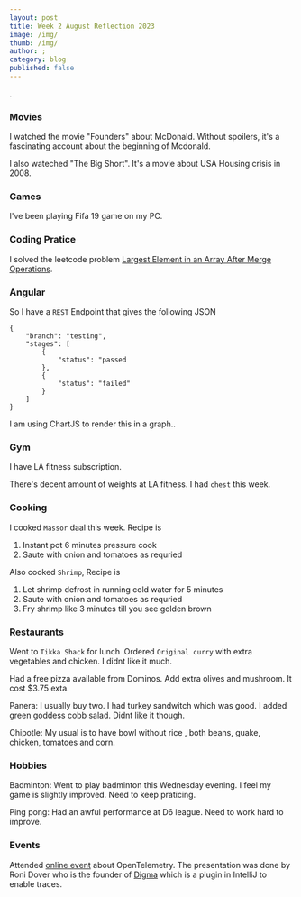 ```yaml
---
layout: post
title: Week 2 August Reflection 2023
image: /img/
thumb: /img/
author: ;
category: blog
published: false
---
```


.<!-- truncate_here -->


### Movies

I watched the movie "Founders" about McDonald. Without spoilers, it's a fascinating account about the beginning of Mcdonald. 

I also wateched "The Big Short". It's a movie about USA Housing crisis in 2008.

### Games

I've been playing Fifa 19 game on my PC. 

###  Coding Pratice

I solved the leetcode problem [Largest Element in an Array After Merge Operations](https://leetcode.com/problems/largest-element-in-an-array-after-merge-operations/).



### Angular

So I have a `REST` Endpoint that gives the following JSON

```
{
    "branch": "testing",
    "stages": [
        {
            "status": "passed
        },
        {
            "status": "failed"
        }
    ]
}
```

I am using ChartJS to render this in a graph..


### Gym 

I have LA fitness subscription. 

There's decent amount of weights at LA fitness. I had `chest` this week.

### Cooking

I cooked `Massor` daal this week. Recipe is 

1. Instant pot 6 minutes pressure cook
2. Saute with onion and tomatoes as requried

Also cooked `Shrimp`, Recipe is 

1. Let shrimp defrost in running cold water for 5 minutes
2. Saute with onion and tomatoes as requried
3. Fry shrimp like 3 minutes till you see golden brown

### Restaurants

Went to `Tikka Shack` for lunch .Ordered `Original curry` with extra vegetables and chicken. I didnt like it much.

Had a free pizza available from Dominos. Add extra olives and mushroom. It cost $3.75 exta.

Panera: I usually buy two. I had turkey sandwitch which was good. I added green goddess cobb salad. Didnt like it though.

Chipotle: My usual is to have bowl without rice , both beans, guake, chicken, tomatoes and corn.

### Hobbies

Badminton: Went to play badminton this Wednesday evening. I feel my game is slightly improved. Need to keep praticing.

Ping pong: Had an awful performance at D6 league. Need to work hard to improve.

### Events

Attended [online event](https://www.meetup.com/sfjava/events/295017349/) about OpenTelemetry. The presentation was done by Roni Dover who is the founder of [Digma](https://digma.ai/) which is a plugin in IntelliJ to enable traces.
